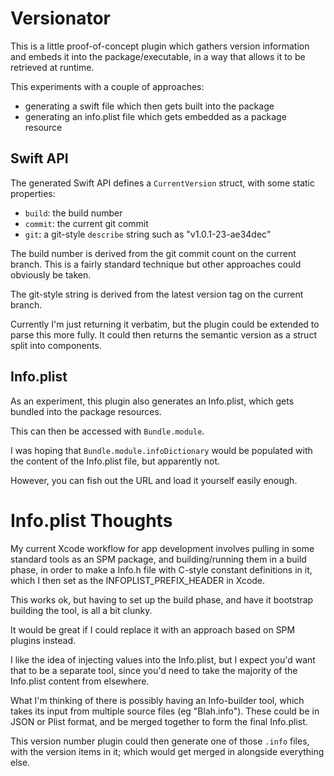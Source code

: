 # Versionator

This is a little proof-of-concept plugin which gathers version information and embeds it into the package/executable, in a way that allows it to be retrieved at runtime.

This experiments with a couple of approaches:

- generating a swift file which then gets built into the package
- generating an info.plist file which gets embedded as a package resource


## Swift API

The generated Swift API defines a `CurrentVersion` struct, with some static properties:

- `build`: the build number
- `commit`: the current git commit
- `git`: a git-style `describe` string such as "v1.0.1-23-ae34dec"

The build number is derived from the git commit count on the current branch. This is a fairly standard technique but other approaches could obviously be taken.

The git-style string is derived from the latest version tag on the current branch. 

Currently I'm just returning it verbatim, but the plugin could be extended to parse this more fully. It could then returns the semantic version as a struct split into components.


## Info.plist

As an experiment, this plugin also generates an Info.plist, which gets bundled into the package resources.

This can then be accessed with `Bundle.module`.

I was hoping that `Bundle.module.infoDictionary` would be populated with the content of the Info.plist file, but apparently not.

However, you can fish out the URL and load it yourself easily enough.


# Info.plist Thoughts

My current Xcode workflow for app development involves pulling in some standard tools as an SPM package, and building/running them in a build phase, in order to make a Info.h file with C-style constant definitions in it, which I then set as the INFOPLIST_PREFIX_HEADER in Xcode.
 
This works ok, but having to set up the build phase, and have it bootstrap building the tool, is all a bit clunky.

It would be great if I could replace it with an approach based on SPM plugins instead.

I like the idea of injecting values into the Info.plist, but I expect you'd want that to be a separate tool, since you'd need to take the majority of the Info.plist content from elsewhere.

What I'm thinking of there is possibly having an Info-builder tool, which takes its input from multiple source files (eg "Blah.info"). These could be in JSON or Plist format, and be merged together to form the final Info.plist.

This version number plugin could then generate one of those `.info` files, with the version items in it; which would get merged in alongside everything else.
 
